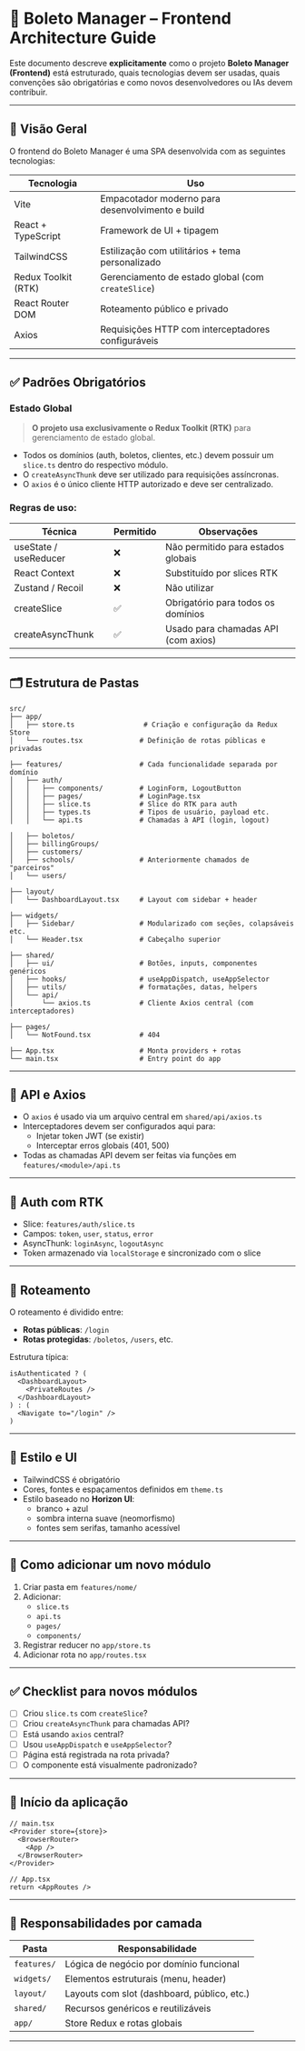 # 📘 Boleto Manager – Frontend Architecture Guide

Este documento descreve **explicitamente** como o projeto **Boleto Manager (Frontend)** está estruturado, quais tecnologias devem ser usadas, quais convenções são obrigatórias e como novos desenvolvedores ou IAs devem contribuir.

---

## 🧱 Visão Geral

O frontend do Boleto Manager é uma SPA desenvolvida com as seguintes tecnologias:

| Tecnologia         | Uso                                                    |
|--------------------|--------------------------------------------------------|
| Vite               | Empacotador moderno para desenvolvimento e build       |
| React + TypeScript | Framework de UI + tipagem                             |
| TailwindCSS        | Estilização com utilitários + tema personalizado       |
| Redux Toolkit (RTK)| Gerenciamento de estado global (com `createSlice`)     |
| React Router DOM   | Roteamento público e privado                           |
| Axios              | Requisições HTTP com interceptadores configuráveis     |

---

## ✅ Padrões Obrigatórios

### Estado Global

> **O projeto usa exclusivamente o Redux Toolkit (RTK)** para gerenciamento de estado global.

- Todos os domínios (auth, boletos, clientes, etc.) devem possuir um `slice.ts` dentro do respectivo módulo.
- O `createAsyncThunk` deve ser utilizado para requisições assíncronas.
- O `axios` é o único cliente HTTP autorizado e deve ser centralizado.

### Regras de uso:

| Técnica               | Permitido | Observações                                |
|----------------------|-----------|--------------------------------------------|
| useState / useReducer| ❌        | Não permitido para estados globais         |
| React Context        | ❌        | Substituído por slices RTK                 |
| Zustand / Recoil     | ❌        | Não utilizar                               |
| createSlice          | ✅        | Obrigatório para todos os domínios         |
| createAsyncThunk     | ✅        | Usado para chamadas API (com axios)        |

---

## 🗂️ Estrutura de Pastas

```
src/
├── app/
│   ├── store.ts                 # Criação e configuração da Redux Store
│   └── routes.tsx              # Definição de rotas públicas e privadas

├── features/                   # Cada funcionalidade separada por domínio
│   ├── auth/
│   │   ├── components/         # LoginForm, LogoutButton
│   │   ├── pages/              # LoginPage.tsx
│   │   ├── slice.ts            # Slice do RTK para auth
│   │   ├── types.ts            # Tipos de usuário, payload etc.
│   │   └── api.ts              # Chamadas à API (login, logout)

│   ├── boletos/
│   ├── billingGroups/
│   ├── customers/
│   ├── schools/                # Anteriormente chamados de "parceiros"
│   └── users/

├── layout/
│   └── DashboardLayout.tsx     # Layout com sidebar + header

├── widgets/
│   ├── Sidebar/                # Modularizado com seções, colapsáveis etc.
│   └── Header.tsx              # Cabeçalho superior

├── shared/
│   ├── ui/                     # Botões, inputs, componentes genéricos
│   ├── hooks/                  # useAppDispatch, useAppSelector
│   ├── utils/                  # formatações, datas, helpers
│   └── api/
│       └── axios.ts            # Cliente Axios central (com interceptadores)

├── pages/
│   └── NotFound.tsx            # 404

├── App.tsx                     # Monta providers + rotas
└── main.tsx                    # Entry point do app
```

---

## 🔌 API e Axios

- O `axios` é usado via um arquivo central em `shared/api/axios.ts`
- Interceptadores devem ser configurados aqui para:
  - Injetar token JWT (se existir)
  - Interceptar erros globais (401, 500)
- Todas as chamadas API devem ser feitas via funções em `features/<module>/api.ts`

---

## 🧠 Auth com RTK

- Slice: `features/auth/slice.ts`
- Campos: `token`, `user`, `status`, `error`
- AsyncThunk: `loginAsync`, `logoutAsync`
- Token armazenado via `localStorage` e sincronizado com o slice

---

## 🔐 Roteamento

O roteamento é dividido entre:

- **Rotas públicas**: `/login`
- **Rotas protegidas**: `/boletos`, `/users`, etc.

Estrutura típica:

```tsx
isAuthenticated ? (
  <DashboardLayout>
    <PrivateRoutes />
  </DashboardLayout>
) : (
  <Navigate to="/login" />
)
```

---

## 🎨 Estilo e UI

- TailwindCSS é obrigatório
- Cores, fontes e espaçamentos definidos em `theme.ts`
- Estilo baseado no **Horizon UI**:
  - branco + azul
  - sombra interna suave (neomorfismo)
  - fontes sem serifas, tamanho acessível

---

## 🧪 Como adicionar um novo módulo

1. Criar pasta em `features/nome/`
2. Adicionar:
   - `slice.ts`
   - `api.ts`
   - `pages/`
   - `components/`
3. Registrar reducer no `app/store.ts`
4. Adicionar rota no `app/routes.tsx`

---

## ✅ Checklist para novos módulos

- [ ] Criou `slice.ts` com `createSlice`?
- [ ] Criou `createAsyncThunk` para chamadas API?
- [ ] Está usando `axios` central?
- [ ] Usou `useAppDispatch` e `useAppSelector`?
- [ ] Página está registrada na rota privada?
- [ ] O componente está visualmente padronizado?

---

## 🧭 Início da aplicação

```tsx
// main.tsx
<Provider store={store}>
  <BrowserRouter>
    <App />
  </BrowserRouter>
</Provider>
```

```tsx
// App.tsx
return <AppRoutes />
```

---

## 🧩 Responsabilidades por camada

| Pasta           | Responsabilidade                               |
|----------------|-------------------------------------------------|
| `features/`     | Lógica de negócio por domínio funcional         |
| `widgets/`      | Elementos estruturais (menu, header)            |
| `layout/`       | Layouts com slot (dashboard, público, etc.)     |
| `shared/`       | Recursos genéricos e reutilizáveis              |
| `app/`          | Store Redux e rotas globais                     |

---

